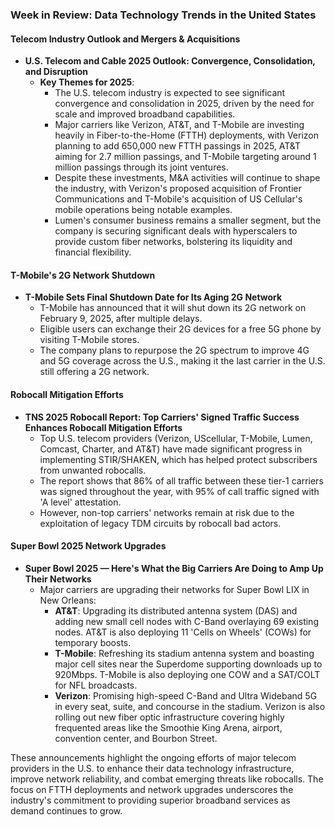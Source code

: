 ### Week in Review: Data Technology Trends in the United States

#### **Telecom Industry Outlook and Mergers & Acquisitions**

- **U.S. Telecom and Cable 2025 Outlook: Convergence, Consolidation, and Disruption**
  - **Key Themes for 2025**:
    - The U.S. telecom industry is expected to see significant convergence and consolidation in 2025, driven by the need for scale and improved broadband capabilities.
    - Major carriers like Verizon, AT&T, and T-Mobile are investing heavily in Fiber-to-the-Home (FTTH) deployments, with Verizon planning to add 650,000 new FTTH passings in 2025, AT&T aiming for 2.7 million passings, and T-Mobile targeting around 1 million passings through its joint ventures.
    - Despite these investments, M&A activities will continue to shape the industry, with Verizon's proposed acquisition of Frontier Communications and T-Mobile's acquisition of US Cellular's mobile operations being notable examples.
    - Lumen's consumer business remains a smaller segment, but the company is securing significant deals with hyperscalers to provide custom fiber networks, bolstering its liquidity and financial flexibility.

#### **T-Mobile's 2G Network Shutdown**

- **T-Mobile Sets Final Shutdown Date for Its Aging 2G Network**
  - T-Mobile has announced that it will shut down its 2G network on February 9, 2025, after multiple delays.
  - Eligible users can exchange their 2G devices for a free 5G phone by visiting T-Mobile stores.
  - The company plans to repurpose the 2G spectrum to improve 4G and 5G coverage across the U.S., making it the last carrier in the U.S. still offering a 2G network.

#### **Robocall Mitigation Efforts**

- **TNS 2025 Robocall Report: Top Carriers' Signed Traffic Success Enhances Robocall Mitigation Efforts**
  - Top U.S. telecom providers (Verizon, UScellular, T-Mobile, Lumen, Comcast, Charter, and AT&T) have made significant progress in implementing STIR/SHAKEN, which has helped protect subscribers from unwanted robocalls.
  - The report shows that 86% of all traffic between these tier-1 carriers was signed throughout the year, with 95% of call traffic signed with 'A level' attestation.
  - However, non-top carriers' networks remain at risk due to the exploitation of legacy TDM circuits by robocall bad actors.

#### **Super Bowl 2025 Network Upgrades**

- **Super Bowl 2025 — Here's What the Big Carriers Are Doing to Amp Up Their Networks**
  - Major carriers are upgrading their networks for Super Bowl LIX in New Orleans:
    - **AT&T**: Upgrading its distributed antenna system (DAS) and adding new small cell nodes with C-Band overlaying 69 existing nodes. AT&T is also deploying 11 'Cells on Wheels' (COWs) for temporary boosts.
    - **T-Mobile**: Refreshing its stadium antenna system and boasting major cell sites near the Superdome supporting downloads up to 920Mbps. T-Mobile is also deploying one COW and a SAT/COLT for NFL broadcasts.
    - **Verizon**: Promising high-speed C-Band and Ultra Wideband 5G in every seat, suite, and concourse in the stadium. Verizon is also rolling out new fiber optic infrastructure covering highly frequented areas like the Smoothie King Arena, airport, convention center, and Bourbon Street.

These announcements highlight the ongoing efforts of major telecom providers in the U.S. to enhance their data technology infrastructure, improve network reliability, and combat emerging threats like robocalls. The focus on FTTH deployments and network upgrades underscores the industry's commitment to providing superior broadband services as demand continues to grow.